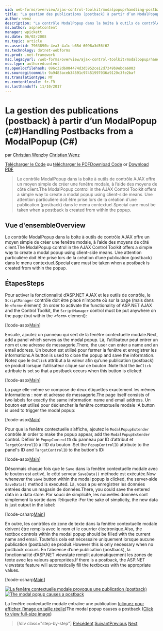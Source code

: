 ```yaml
---
uid: web-forms/overview/ajax-control-toolkit/modalpopup/handling-postbacks-from-a-modalpopup-cs
title: "La gestion des publications (postback) à partir d’un ModalPopup (c#) | Documents Microsoft"
author: wenz
description: "Le contrôle ModalPopup dans la boîte à outils de contrôle AJAX offre un moyen simple de créer une fenêtre modale, à l’aide des moyens de côté client. Une attention particulière doit entreprendre lorsqu’un pos..."
ms.author: aspnetcontent
manager: wpickett
ms.date: 06/02/2008
ms.topic: article
ms.assetid: 7963890b-4ea3-4a1c-b65d-6098a3d56f62
ms.technology: dotnet-webforms
ms.prod: .net-framework
msc.legacyurl: /web-forms/overview/ajax-control-toolkit/modalpopup/handling-postbacks-from-a-modalpopup-cs
msc.type: authoredcontent
ms.openlocfilehash: 096c32d6004474d3d5952ce12d7349b9ebda6003
ms.sourcegitcommit: 9a9483aceb34591c97451997036a9120c3fe2baf
ms.translationtype: MT
ms.contentlocale: fr-FR
ms.lasthandoff: 11/10/2017
---
```

<a name="handling-postbacks-from-a-modalpopup-c"></a><span data-ttu-id="7c51b-104">La gestion des publications (postback) à partir d’un ModalPopup (c#)</span><span class="sxs-lookup"><span data-stu-id="7c51b-104">Handling Postbacks from a ModalPopup (C#)</span></span>
====================
<span data-ttu-id="7c51b-105">par [Christian Wenz](https://github.com/wenz)</span><span class="sxs-lookup"><span data-stu-id="7c51b-105">by [Christian Wenz](https://github.com/wenz)</span></span>

<span data-ttu-id="7c51b-106">[Télécharger le Code](http://download.microsoft.com/download/2/4/0/24052038-f942-4336-905b-b60ae56f0dd5/ModalPopup3.cs.zip) ou [télécharger le PDF](http://download.microsoft.com/download/b/6/a/b6ae89ee-df69-4c87-9bfb-ad1eb2b23373/modalpopup3CS.pdf)</span><span class="sxs-lookup"><span data-stu-id="7c51b-106">[Download Code](http://download.microsoft.com/download/2/4/0/24052038-f942-4336-905b-b60ae56f0dd5/ModalPopup3.cs.zip) or [Download PDF](http://download.microsoft.com/download/b/6/a/b6ae89ee-df69-4c87-9bfb-ad1eb2b23373/modalpopup3CS.pdf)</span></span>

> <span data-ttu-id="7c51b-107">Le contrôle ModalPopup dans la boîte à outils de contrôle AJAX offre un moyen simple de créer une fenêtre modale, à l’aide des moyens de côté client.</span><span class="sxs-lookup"><span data-stu-id="7c51b-107">The ModalPopup control in the AJAX Control Toolkit offers a simple way to create a modal popup using client-side means.</span></span> <span data-ttu-id="7c51b-108">Une attention particulière doit être prise lors de la création d’une publication (postback) dans le menu contextuel.</span><span class="sxs-lookup"><span data-stu-id="7c51b-108">Special care must be taken when a postback is created from within the popup.</span></span>


## <a name="overview"></a><span data-ttu-id="7c51b-109">Vue d'ensemble</span><span class="sxs-lookup"><span data-stu-id="7c51b-109">Overview</span></span>

<span data-ttu-id="7c51b-110">Le contrôle ModalPopup dans la boîte à outils de contrôle AJAX offre un moyen simple de créer une fenêtre modale, à l’aide des moyens de côté client.</span><span class="sxs-lookup"><span data-stu-id="7c51b-110">The ModalPopup control in the AJAX Control Toolkit offers a simple way to create a modal popup using client-side means.</span></span> <span data-ttu-id="7c51b-111">Une attention particulière doit être prise lors de la création d’une publication (postback) dans le menu contextuel.</span><span class="sxs-lookup"><span data-stu-id="7c51b-111">Special care must be taken when a postback is created from within the popup.</span></span>

## <a name="steps"></a><span data-ttu-id="7c51b-112">Étapes</span><span class="sxs-lookup"><span data-stu-id="7c51b-112">Steps</span></span>

<span data-ttu-id="7c51b-113">Pour activer la fonctionnalité d’ASP.NET AJAX et les outils de contrôle, le `ScriptManager` contrôle doit être placé n’importe où sur la page (mais dans le `<form>` élément) :</span><span class="sxs-lookup"><span data-stu-id="7c51b-113">In order to activate the functionality of ASP.NET AJAX and the Control Toolkit, the `ScriptManager` control must be put anywhere on the page (but within the `<form>` element):</span></span>

[!code-aspx[Main](handling-postbacks-from-a-modalpopup-cs/samples/sample1.aspx)]

<span data-ttu-id="7c51b-114">Ensuite, ajoutez un panneau qui sert de la fenêtre contextuelle modale.</span><span class="sxs-lookup"><span data-stu-id="7c51b-114">Next, add a panel which serves as the modal popup.</span></span> <span data-ttu-id="7c51b-115">Là, l’utilisateur peut entrer un nom et une adresse de messagerie.</span><span class="sxs-lookup"><span data-stu-id="7c51b-115">There, the user can enter a name and an email address.</span></span> <span data-ttu-id="7c51b-116">Un bouton est utilisé pour fermer la fenêtre et enregistrer les informations.</span><span class="sxs-lookup"><span data-stu-id="7c51b-116">A button is used to close the popup and save the information.</span></span> <span data-ttu-id="7c51b-117">Notez que le `OnClick` attribut a la valeur afin qu’une publication (postback) se produit lorsque l’utilisateur clique sur ce bouton :</span><span class="sxs-lookup"><span data-stu-id="7c51b-117">Note that the `OnClick` attribute is set so that a postback occurs when this button is clicked:</span></span>

[!code-aspx[Main](handling-postbacks-from-a-modalpopup-cs/samples/sample2.aspx)]

<span data-ttu-id="7c51b-118">La page elle-même se compose de deux étiquettes exactement les mêmes informations : nom et adresse de messagerie.</span><span class="sxs-lookup"><span data-stu-id="7c51b-118">The page itself consists of two labels for exactly the same information: name and email address.</span></span> <span data-ttu-id="7c51b-119">Un bouton est utilisé pour déclencher la fenêtre contextuelle modale :</span><span class="sxs-lookup"><span data-stu-id="7c51b-119">A button is used to trigger the modal popup:</span></span>

[!code-aspx[Main](handling-postbacks-from-a-modalpopup-cs/samples/sample3.aspx)]

<span data-ttu-id="7c51b-120">Pour que la fenêtre contextuelle s’affiche, ajoutez le `ModalPopupExtender` contrôle.</span><span class="sxs-lookup"><span data-stu-id="7c51b-120">In order to make the popup appear, add the `ModalPopupExtender` control.</span></span> <span data-ttu-id="7c51b-121">Définir le `PopupControlID` du panneau par ID d’attribut et `TargetControlID` à l’ID du bouton :</span><span class="sxs-lookup"><span data-stu-id="7c51b-121">Set the `PopupControlID` attribute to the panel's ID and `TargetControlID` to the button's ID:</span></span>

[!code-aspx[Main](handling-postbacks-from-a-modalpopup-cs/samples/sample4.aspx)]

<span data-ttu-id="7c51b-122">Désormais chaque fois que le `Save` dans la fenêtre contextuelle modale avec le bouton est activé, le côté serveur `SaveData()` méthode est exécutée.</span><span class="sxs-lookup"><span data-stu-id="7c51b-122">Now whenever the `Save` button within the modal popup is clicked, the server-side `SaveData()` method is executed.</span></span> <span data-ttu-id="7c51b-123">Là, vous a pu enregistrer les données entrées dans un magasin de données.</span><span class="sxs-lookup"><span data-stu-id="7c51b-123">There, you could save the entered data in a data store.</span></span> <span data-ttu-id="7c51b-124">Par souci de simplicité, les nouvelles données sont simplement la sortie dans l’étiquette :</span><span class="sxs-lookup"><span data-stu-id="7c51b-124">For the sake of simplicity, the new data is just output in the label:</span></span>

[!code-csharp[Main](handling-postbacks-from-a-modalpopup-cs/samples/sample5.cs)]

<span data-ttu-id="7c51b-125">En outre, les contrôles de zone de texte dans la fenêtre contextuelle modale doivent être remplis avec le nom et le courrier électronique.</span><span class="sxs-lookup"><span data-stu-id="7c51b-125">Also, the textbox controls within the modal popup should be filled with the current name and email.</span></span> <span data-ttu-id="7c51b-126">Toutefois cela est nécessaire uniquement lorsque aucune publication (postback) se produit.</span><span class="sxs-lookup"><span data-stu-id="7c51b-126">However this is only necessary when no postback occurs.</span></span> <span data-ttu-id="7c51b-127">En l’absence d’une publication (postback), la fonctionnalité d’ASP.NET viewstate remplit automatiquement les zones de texte avec les valeurs appropriées.</span><span class="sxs-lookup"><span data-stu-id="7c51b-127">If there is a postback, the ASP.NET viewstate feature will automatically fill the textboxes with the appropriate values.</span></span>

[!code-csharp[Main](handling-postbacks-from-a-modalpopup-cs/samples/sample6.cs)]


<span data-ttu-id="7c51b-128">[![La fenêtre contextuelle modale provoque une publication (postback)](handling-postbacks-from-a-modalpopup-cs/_static/image2.png)](handling-postbacks-from-a-modalpopup-cs/_static/image1.png)</span><span class="sxs-lookup"><span data-stu-id="7c51b-128">[![The modal popup causes a postback](handling-postbacks-from-a-modalpopup-cs/_static/image2.png)](handling-postbacks-from-a-modalpopup-cs/_static/image1.png)</span></span>

<span data-ttu-id="7c51b-129">La fenêtre contextuelle modale entraîne une publication ([cliquez pour afficher l’image en taille réelle](handling-postbacks-from-a-modalpopup-cs/_static/image3.png))</span><span class="sxs-lookup"><span data-stu-id="7c51b-129">The modal popup causes a postback ([Click to view full-size image](handling-postbacks-from-a-modalpopup-cs/_static/image3.png))</span></span>

>[!div class="step-by-step"]
<span data-ttu-id="7c51b-130">[Précédent](using-modalpopup-with-a-repeater-control-cs.md)
[Suivant](positioning-a-modalpopup-cs.md)</span><span class="sxs-lookup"><span data-stu-id="7c51b-130">[Previous](using-modalpopup-with-a-repeater-control-cs.md)
[Next](positioning-a-modalpopup-cs.md)</span></span>
